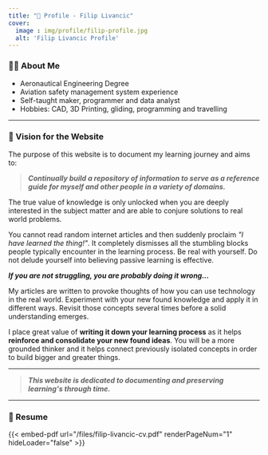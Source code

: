 ```yaml
---
title: "👤 Profile - Filip Livancic"
cover:
  image : img/profile/filip-profile.jpg
  alt: 'Filip Livancic Profile'
---
```


### :face_in_clouds: About Me

- Aeronautical Engineering Degree
- Aviation safety management system experience
- Self-taught maker, programmer and data analyst
- Hobbies: CAD, 3D Printing, gliding, programming and travelling

---

### :telescope: Vision for the Website

The purpose of this website is to document my learning journey and aims to:

> ***Continually build a repository of information to serve as a reference guide for myself and other people in a variety of domains.***

The true value of knowledge is only unlocked when you are deeply interested in the subject matter and are able to conjure solutions to real world problems. 

You cannot read random internet articles and then suddenly proclaim *"I have learned the thing!"*. It completely dismisses all the stumbling blocks people typically encounter in the learning process. Be real with yourself. Do not delude yourself into believing passive learning is effective.

***If you are not struggling, you are probably doing it wrong...***

My articles are written to provoke thoughts of how you can use technology in the real world. Experiment with your new found knowledge and apply it in different ways. Revisit those concepts several times before a solid understanding emerges.

I place great value of **writing it down your learning process** as it helps **reinforce and consolidate your new found ideas**. You will be a more grounded thinker and it helps connect previously isolated concepts in order to build bigger and greater things.

---
> ***This website is dedicated to documenting and preserving learning's through time.***
---

### :page_facing_up: Resume
{{< embed-pdf url="/files/filip-livancic-cv.pdf" renderPageNum="1" hideLoader="false" >}}
